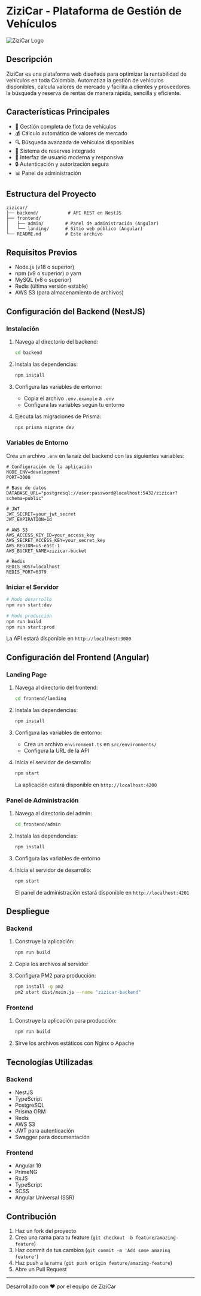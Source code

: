# ZiziCar - Plataforma de Gestión de Vehículos

![ZiziCar Logo](https://imagenes-publicas-zzcr-s3.s3.us-east-1.amazonaws.com/logos/logo-zizicar.webp) 

## Descripción

ZiziCar es una plataforma web diseñada para optimizar la rentabilidad de vehículos en toda Colombia. Automatiza la gestión de vehículos disponibles, calcula valores de mercado y facilita a clientes y proveedores la búsqueda y reserva de rentas de manera rápida, sencilla y eficiente.

## Características Principales

- 🚗 Gestión completa de flota de vehículos
- 💰 Cálculo automático de valores de mercado
- 🔍 Búsqueda avanzada de vehículos disponibles
- 📅 Sistema de reservas integrado
- 📱 Interfaz de usuario moderna y responsiva
- 🔒 Autenticación y autorización segura
- 📊 Panel de administración

## Estructura del Proyecto

```
zizicar/
├── backend/           # API REST en NestJS
├── frontend/         
│   ├── admin/        # Panel de administración (Angular)
│   └── landing/      # Sitio web público (Angular)
└── README.md         # Este archivo
```

## Requisitos Previos

- Node.js (v18 o superior)
- npm (v9 o superior) o yarn
- MySQL (v8 o superior)
- Redis (última versión estable)
- AWS S3 (para almacenamiento de archivos)

## Configuración del Backend (NestJS)

### Instalación

1. Navega al directorio del backend:
   ```bash
   cd backend
   ```

2. Instala las dependencias:
   ```bash
   npm install
   ```

3. Configura las variables de entorno:
   - Copia el archivo `.env.example` a `.env`
   - Configura las variables según tu entorno

4. Ejecuta las migraciones de Prisma:
   ```bash
   npx prisma migrate dev
   ```

### Variables de Entorno

Crea un archivo `.env` en la raíz del backend con las siguientes variables:

```env
# Configuración de la aplicación
NODE_ENV=development
PORT=3000

# Base de datos
DATABASE_URL="postgresql://user:password@localhost:5432/zizicar?schema=public"

# JWT
JWT_SECRET=your_jwt_secret
JWT_EXPIRATION=1d

# AWS S3
AWS_ACCESS_KEY_ID=your_access_key
AWS_SECRET_ACCESS_KEY=your_secret_key
AWS_REGION=us-east-1
AWS_BUCKET_NAME=zizicar-bucket

# Redis
REDIS_HOST=localhost
REDIS_PORT=6379
```

### Iniciar el Servidor

```bash
# Modo desarrollo
npm run start:dev

# Modo producción
npm run build
npm run start:prod
```

La API estará disponible en `http://localhost:3000`

## Configuración del Frontend (Angular)

### Landing Page

1. Navega al directorio del frontend:
   ```bash
   cd frontend/landing
   ```

2. Instala las dependencias:
   ```bash
   npm install
   ```

3. Configura las variables de entorno:
   - Crea un archivo `environment.ts` en `src/environments/`
   - Configura la URL de la API

4. Inicia el servidor de desarrollo:
   ```bash
   npm start
   ```

   La aplicación estará disponible en `http://localhost:4200`

### Panel de Administración

1. Navega al directorio del admin:
   ```bash
   cd frontend/admin
   ```

2. Instala las dependencias:
   ```bash
   npm install
   ```

3. Configura las variables de entorno

4. Inicia el servidor de desarrollo:
   ```bash
   npm start
   ```

   El panel de administración estará disponible en `http://localhost:4201`

## Despliegue

### Backend

1. Construye la aplicación:
   ```bash
   npm run build
   ```

2. Copia los archivos al servidor

3. Configura PM2 para producción:
   ```bash
   npm install -g pm2
   pm2 start dist/main.js --name "zizicar-backend"
   ```

### Frontend

1. Construye la aplicación para producción:
   ```bash
   npm run build
   ```

2. Sirve los archivos estáticos con Nginx o Apache

## Tecnologías Utilizadas

### Backend
- NestJS
- TypeScript
- PostgreSQL
- Prisma ORM
- Redis
- AWS S3
- JWT para autenticación
- Swagger para documentación

### Frontend
- Angular 19
- PrimeNG
- RxJS
- TypeScript
- SCSS
- Angular Universal (SSR)

## Contribución

1. Haz un fork del proyecto
2. Crea una rama para tu feature (`git checkout -b feature/amazing-feature`)
3. Haz commit de tus cambios (`git commit -m 'Add some amazing feature'`)
4. Haz push a la rama (`git push origin feature/amazing-feature`)
5. Abre un Pull Request

<!-- ## Contacto -->

<!-- ¿Preguntas o comentarios? Contáctanos en [correo@zizicar.com](mailto:correo@zizicar.com) -->

---

Desarrollado con ❤️ por el equipo de ZiziCar
